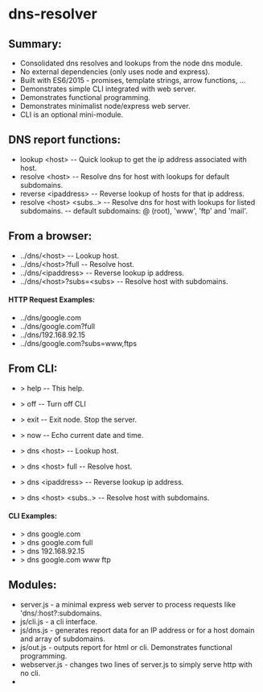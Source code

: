 # dns-resolver

## Summary:

- Consolidated dns resolves and lookups from the node dns module.
- No external dependencies (only uses node and express).
- Built with ES6/2015 - promises, template strings, arrow functions, ...
- Demonstrates simple CLI integrated with web server.
- Demonstrates functional programming.
- Demonstrates minimalist node/express web server.
- CLI is an optional mini-module.

## DNS report functions:

- lookup \<host\>               -- Quick lookup to get the ip address associated with host.
- resolve \<host\>              -- Resolve dns for host with lookups for default subdomains.
- reverse \<ipaddress\>         -- Reverse lookup of hosts for that ip address.
- resolve \<host\> \<subs..\>   -- Resolve dns for host with lookups for listed subdomains.
                                -- default subdomains: @ (root), 'www', 'ftp' and 'mail'.

## From a browser:

- ../dns/\<host\>               -- Lookup host.
- ../dns/\<host\>?full          -- Resolve host.
- ../dns/\<ipaddress\>          -- Reverse lookup ip address.
- ../dns/\<host\>?subs=\<subs\> -- Resolve host with subdomains.

#### HTTP Request Examples:

- ../dns/google.com
- ../dns/google.com?full
- ../dns/192.168.92.15
- ../dns/google.com?subs=www,ftps


## From CLI:

- \> help  -- This help.
- \> off   -- Turn off CLI
- \> exit  -- Exit node.  Stop the server.
- \> now   -- Echo current date and time.

- \> dns \<host\>               -- Lookup host.
- \> dns \<host\> full          -- Resolve host.
- \> dns \<ipaddress\>          -- Reverse lookup ip address.
- \> dns \<host\> \<subs..\>    -- Resolve host with subdomains.

#### CLI Examples:

- \> dns google.com
- \> dns google.com full
- \> dns 192.168.92.15
- \> dns google.com www ftp

## Modules:

- server.js    - a minimal express web server to process requests like 'dns/:host?:subdomains.
- js/cli.js    - a cli interface.
- js/dns.js    - generates report data for an IP address or for a host domain and array of subdomains.
- js/out.js    - outputs report for html or cli.  Demonstrates functional programming.
- webserver.js - changes two lines of server.js to simply serve http with no cli.
- 

